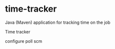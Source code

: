 # time-tracker
Java (Maven) application for tracking time on the job

Time tracker

configure poll scm 
